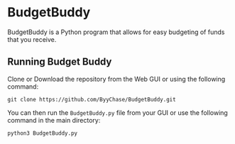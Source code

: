 # BudgetBuddy

BudgetBuddy is a Python program that allows for easy budgeting of funds that you receive. 

Running Budget Buddy
 ---
 
 Clone or Download the repository from the Web GUI or using the following command:
 
 `git clone https://github.com/ByyChase/BudgetBuddy.git` 
 
 You can then run the `BudgetBuddy.py` file from your GUI or use the following command in the main directory: 
 
 `python3 BudgetBuddy.py`
